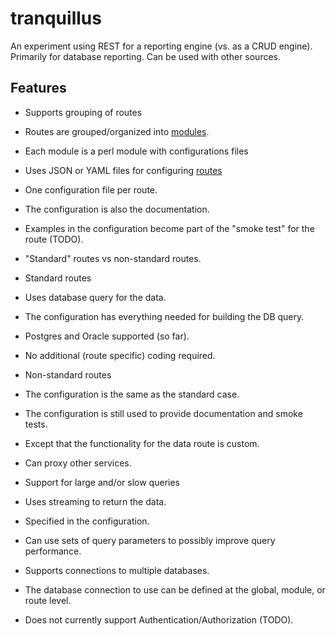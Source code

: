 # tranquillus

An experiment using REST for a reporting engine (vs. as a CRUD engine).
Primarily for database reporting. Can be used with other sources.

## Features

* Supports grouping of routes
 * Routes are grouped/organized into [modules](doc/Modules.md).
 * Each module is a perl module with configurations files

* Uses JSON or YAML files for configuring [routes](doc/Routes.md)
 * One configuration file per route.
 * The configuration is also the documentation.
 * Examples in the configuration become part of the "smoke test" for the route (TODO).

* "Standard" routes vs non-standard routes.

* Standard routes
 * Uses database query for the data.
 * The configuration has everything needed for building the DB query.
 * Postgres and Oracle supported (so far).
 * No additional (route specific) coding required.

* Non-standard routes
 * The configuration is the same as the standard case.
 * The configuration is still used to provide documentation and smoke tests.
 * Except that the functionality for the data route is custom.
 * Can proxy other services.

* Support for large and/or slow queries
 * Uses streaming to return the data.
 * Specified in the configuration.
 * Can use sets of query parameters to possibly improve query performance.

* Supports connections to multiple databases.
* The database connection to use can be defined at the global, module, or route level.
* Does not currently support Authentication/Authorization (TODO).
